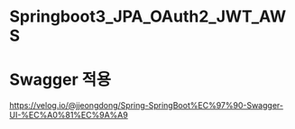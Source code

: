 # Springboot3_JPA_OAuth2_JWT_AWS

# Swagger 적용
https://velog.io/@jjeongdong/Spring-SpringBoot%EC%97%90-Swagger-UI-%EC%A0%81%EC%9A%A9
